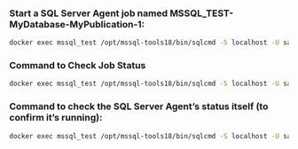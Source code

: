 ### Start a SQL Server Agent job named MSSQL_TEST-MyDatabase-MyPublication-1:

```bash
docker exec mssql_test /opt/mssql-tools18/bin/sqlcmd -S localhost -U sa -P "YourStrong!Passw0rd" -C -Q "EXEC msdb.dbo.sp_start_job @job_name = 'MSSQL_TEST-MyDatabase-MyPublication-1'"
```

### Command to Check Job Status

```bash
docker exec mssql_test /opt/mssql-tools18/bin/sqlcmd -S localhost -U sa -P "YourStrong!Passw0rd" -C -Q "SELECT sj.name, CASE WHEN ja.start_execution_date IS NOT NULL AND ja.stop_execution_date IS NULL THEN 'Running' ELSE 'Not Running' END AS job_status FROM msdb.dbo.sysjobs sj LEFT JOIN msdb.dbo.sysjobactivity ja ON sj.job_id = ja.job_id WHERE sj.name = 'MSSQL_TEST-MyDatabase-MyPublication-1' AND ja.session_id = (SELECT MAX(session_id) FROM msdb.dbo.sysjobactivity WHERE job_id = sj.job_id);"
```
### Command to check the SQL Server Agent’s status itself (to confirm it’s running):

```bash
docker exec mssql_test /opt/mssql-tools18/bin/sqlcmd -S localhost -U sa -P "YourStrong!Passw0rd" -C -Q "SELECT CASE WHEN EXISTS (SELECT * FROM sys.dm_exec_sessions WHERE program_name LIKE 'SQLAgent%') THEN 'SQL Server Agent is running' ELSE 'SQL Server Agent is not running' END AS agent_status;"
```